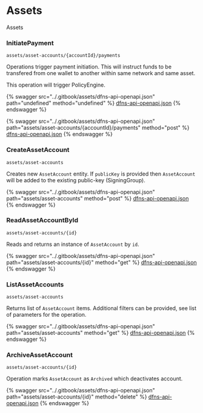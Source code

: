 # Assets

Assets

### InitiatePayment

`assets/asset-accounts/{accountId}/payments`

Operations trigger payment initiation. This will instruct funds to be transfered from one wallet to another within same network and same asset.

This operation will trigger PolicyEngine.

{% swagger src="../.gitbook/assets/dfns-api-openapi.json" path="undefined" method="undefined" %}
[dfns-api-openapi.json](../.gitbook/assets/dfns-api-openapi.json)
{% endswagger %}

{% swagger src="../.gitbook/assets/dfns-api-openapi.json" path="assets/asset-accounts/{accountId}/payments" method="post" %}
[dfns-api-openapi.json](../.gitbook/assets/dfns-api-openapi.json)
{% endswagger %}

### CreateAssetAccount

`assets/asset-accounts`

Creates new `AssetAccount` entity. If `publicKey` is provided then `AssetAccount` will be added to the existing public-key (SigningGroup).

{% swagger src="../.gitbook/assets/dfns-api-openapi.json" path="assets/asset-accounts" method="post" %}
[dfns-api-openapi.json](../.gitbook/assets/dfns-api-openapi.json)
{% endswagger %}

### ReadAssetAccountById

`assets/asset-accounts/{id}`

Reads and returns an instance of `AssetAccount` by `id`.

{% swagger src="../.gitbook/assets/dfns-api-openapi.json" path="assets/asset-accounts/{id}" method="get" %}
[dfns-api-openapi.json](../.gitbook/assets/dfns-api-openapi.json)
{% endswagger %}

### ListAssetAccounts

`assets/asset-accounts`

Returns list of `AssetAccount` items. Additional filters can be provided, see list of parameters for the operation.

{% swagger src="../.gitbook/assets/dfns-api-openapi.json" path="assets/asset-accounts" method="get" %}
[dfns-api-openapi.json](../.gitbook/assets/dfns-api-openapi.json)
{% endswagger %}

### ArchiveAssetAccount

`assets/asset-accounts/{id}`

Operation marks `AssetAccount` as `Archived` which deactivates account.

{% swagger src="../.gitbook/assets/dfns-api-openapi.json" path="assets/asset-accounts/{id}" method="delete" %}
[dfns-api-openapi.json](../.gitbook/assets/dfns-api-openapi.json)
{% endswagger %}
